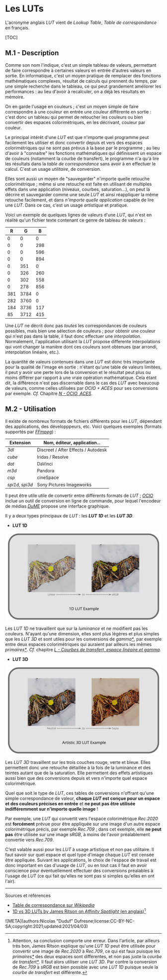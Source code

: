 # Les LUTs

L'acronyme anglais *LUT* vient de *Lookup Table*, *Table de correspondance* en français.

[TOC]

## M.1 - Description

Comme son nom l'indique, c'est un simple tableau de valeurs, permettant de faire correspondre à certaines valeurs en entrée d'autres valeurs en sortie. En informatique, c'est un moyen pratique de remplacer des fonctions mathématiques complexes, résultat de calculs qui prennent du temps, par une simple recherche dans le tableau, ce qui peut grandement améliorer les performances : au lieu d'avoir à recalculer, on a déjà les résultats en mémoire.

On en garde l'usage en couleurs ; c'est un moyen simple de faire correspondre à une couleur en entrée une couleur différente en sortie : c'est donc un tableau qui permet de retoucher les couleurs ou bien convertir des espaces colorimétriques, en les décrivant, couleur par couleur.

Le principal intérêt d'une *LUT* est que n'importe quel programme peut facilement les utiliser et donc convertir depuis et vers des espaces colorimétriques qui ne sont pas prévus à la base par le programme ; au lieu d'avoir à "connaitre" les fonctions mathématiques qui définissent un espace de couleurs (notamment la courbe de transfert), le programme n'a qu'à lire les résultats dans la *table de correspondance* sans avoir à en effectuer le calcul. C'est un usage *utilitaire*, de conversion.

Elles sont aussi un moyen de "sauvegarder" n'importe quelle retouche colorimétrique ; même si une retouche est faite en utilisant de multiples effets dans une application (niveaux, courbes, saturation...), on peut la décrire et sauvegarder comme une seule *LUT* et ainsi réappliquer la même retouche facilement, et dans *n'importe quelle application* capable de lire une *LUT*. Dans ce cas, c'est un usage *artistique* et pratique.

Voici un exemple de quelques lignes de valeurs d'une *LUT*, qui n'est en réalité qu'un fichier texte contenant ce genre de tableau de valeurs :

| R | G | B |
|---|---|---|
|0|0|0|
|0|0|298|
|0|0|596|
|0|0|894|
|0|351|0|
|0|326|260|
|0|302|558|
|0|278|856|
|381|3784|0|
|282|3760|0|
|184|3736|117|
|85|3712|415|

Une *LUT* ne décrit donc pas *toutes* les correspondances de couleurs possibles, mais bien une sélection de couleurs ; pour obtenir une couleur qui n'est pas dans la table, il faut donc effectuer une *interpolation*. Normalement, l'application utilisant la *LUT* propose differente interpolations qui vont changer la manière dont ces couleurs sont obtenues (par arrondi, interpolation linéaire, etc.).

La quantité de valeurs contenues dans une *LUT* est donc très importante pour la qualité de l'image en sortie : n'étant qu'une table de valeurs limitées, il peut y avoir une perte lors de la conversion et le résultat peut plus ou moins différer par rapport à une vraie opération mathématique. Cela étant dit, la différence n'est pas discernable dans le cas des *LUT* avec beaucoup de valeurs, comme celles utilisées par *OCIO + ACES* pour ses conversions par exemple. *Cf.* Chapitre *[N - OCIO, ACES](N-ocio.md)*.

## M.2 - Utilisation

Il existe de nombreux formats de fichiers différents pour les *LUT*, dépendant des applications, des développpeurs, etc. Voici quelques exemples (formats supportés par *[FFmpeg](http://ffmpeg.org)*) :

| Extension | Nom, éditeur, application... |
|---|---|
|*3dl*|Discreet / After Effects / Autodesk|
|*cube*|Iridas / Resolve|
|*dat*|DaVinci|
|*m3d*|Pandora|
|*csp*|cineSpace|
|*spi1d*, *spi3d*|Sony Pictures Imageworks|

Il peut être utile utile de convertir entre différents formats de *LUT* ; *[OCIO](N-ocio.md)* inclue un outil de conversion en ligne de commande, pour lequel l'encodeur de médias *[DuME](https://rainboxlab.org/tools/dume/)* propose une interface graphique.

Il y a deux types principaux de *LUT* : les ***LUT 1D*** et les ***LUT 3D***.

- **LUT 1D**

![1D LUT](img/1d-lut.svg)

Les *LUT 1D* ne travaillent que sur la *luminance* et ne modifient pas les couleurs. N'ayant qu'une dimension, elles sont plus légères et plus simples que les *LUT 3D* et sont utiles pour les conversions de *gamma[\*](ZZ-vocabulaire.md)*, par exemple entre deux espaces colorimétriques qui auraient par ailleurs les mêmes *primaires[\*](ZZ-vocabulaire.md)*. *Cf.* chapitre *[L - Courbes de transfert, espace linéaire et gamma](L-transfert.md)*.

- **LUT 3D**

![3D LUT](img/3d-lut.svg)

Les *LUT 3D* travaillent sur les trois couches rouge, verte et bleue. Elles permettent donc une retouche détaillée à la fois de la luminance et des teintes autant que de la saturation. Elle permettent des effets artistiques aussi bien que des conversions depuis et vers n'importe quel espace colorimétrique.

Quel que soit le type de *LUT*, ces tables de conversions n'offrant qu'une simple correspondance de valeur, **chaque _LUT_ est conçue pour un espace et des couleurs précises en entrée** et **ne peut pas être utilisée indifféremment sur n'importe quelle image** !

Par exemple, une *LUT* qui convertit vers l'espace colorimétrique *Rec.2020* est **forcément** prévue pour être appliquée sur une image d'un autre espace colorimétrique précis, par exemple *Rec.709* ; dans cet exemple, elle **ne peut pas** être utilisée sur une image *sRGB*, à moins de l'avoir préalablement convertie vers *Rec.709*.

C'est valable aussi pour les *LUT* à usage artistique et non pas utilitaire. Il faut savoir sur quel espace et quel type d'image chaque *LUT* est censée être appliquée. Suivant les applications, le choix de l'espace de travail est donc important en cas d'usage de *LUT*, ou en tout cas il faut en avoir conscience pour éventuellement effectuer des conversions préalables à l'usage de *LUT* (ce qui fait qu'elles ne sont pas si simples qu'elles en ont l'air).

----
Sources et références

- [Table de correspondance sur *Wikipedia*](https://fr.wikipedia.org/wiki/Table_de_correspondance)
- [1D vs 3D LUTs by James Ritson on *Affinity Spotlight* (en anglais)](https://affinityspotlight.com/article/1d-vs-3d-luts/)[^1]

[^1]:
    Attention, sa conclusion comporte une erreur. Dans l'article, par ailleurs très bon, James Ritson explique qu'une *LUT 1D* peut être utilisée pour convertir une image de *Rec.2020* à *Rec.709*, ce qui est faux puisque les *primaires[\*](ZZ-vocabulaire.md)* des deux espaces sont différentes, et non pas juste la *courbe de transfert[\*](ZZ-vocabulaire.md)*. Il faut alors utiliser une *LUT 3D*. Par contre la conversion de *Rec.709* à *sRGB* est bien possible avec une *LUT 1D* puisque seule la *courbe de transfert* est différente.

![META](authors:Nicolas "Duduf" Dufresne;license:CC-BY-NC-SA;copyright:2021;updated:2021/04/03)